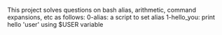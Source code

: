 This project solves questions on bash alias, arithmetic, command expansions, etc as follows:
0-alias: a script to set alias
1-hello_you: print hello 'user' using $USER variable
